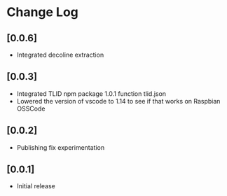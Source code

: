 # Change Log


## [0.0.6]
- Integrated decoline extraction

## [0.0.3]
- Integrated TLID npm package 1.0.1 function tlid.json
- Lowered the version of vscode to 1.14 to see if that works on Raspbian OSSCode

## [0.0.2]
- Publishing fix experimentation

## [0.0.1]
- Initial release